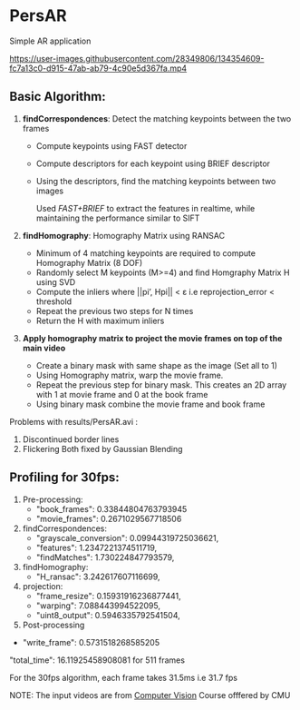 # PersAR
 Simple AR application
 
 
 
 





https://user-images.githubusercontent.com/28349806/134354609-fc7a13c0-d915-47ab-ab79-4c90e5d367fa.mp4





## Basic Algorithm:
1. **findCorrespondences**: Detect the matching keypoints between the two frames
   * Compute keypoints using FAST detector
   * Compute descriptors for each keypoint using BRIEF descriptor
   * Using the descriptors, find the matching keypoints between two images
     
     Used *FAST+BRIEF* to extract the features in realtime, while maintaining the performance similar to SIFT
     
2. **findHomography**: Homography Matrix using RANSAC
   * Minimum of 4 matching keypoints are required to compute Homography Matrix (8 DOF)
   * Randomly select M keypoints (M>=4) and find Homgraphy Matrix H using SVD
   * Compute the inliers where ||pi’, Hpi|| < ε i.e reprojection_error < threshold
   * Repeat the previous two steps for N times
   * Return the H with maximum inliers  
   
3. **Apply homography matrix to project the movie frames on top of the main video**
   * Create a binary mask with same shape as the image (Set all to 1)
   * Using Homography matrix, warp the movie frame.
   * Repeat the previous step for binary mask. This creates an 2D array with 1 at movie frame and 0 at the book frame
   * Using binary mask combine the movie frame and book frame


Problems with results/PersAR.avi :
1. Discontinued border lines 
2. Flickering 
Both fixed by Gaussian Blending

## Profiling for 30fps:
1. Pre-processing:
   * "book_frames": 0.33844804763793945
   * "movie_frames": 0.2671029567718506
2. findCorrespondences:
   * "grayscale_conversion": 0.09944319725036621,
   * "features": 1.2347221374511719,
   * "findMatches": 1.730224847793579,
3. findHomography:
   * "H_ransac": 3.242617607116699,
4. projection:
   * "frame_resize": 0.15931916236877441,
   * "warping": 7.088443994522095,
   * "uint8_output": 0.5946335792541504,
5. Post-processing
* "write_frame": 0.5731518268585205

"total_time": 16.11925458908081 for 511 frames


For the 30fps algorithm, each frame takes 31.5ms i.e 31.7 fps

NOTE: The input videos are from [Computer Vision](https://www.cs.cmu.edu/~16385/) Course offfered by CMU
